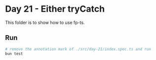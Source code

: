 # Day 21 - Either tryCatch

This folder is to show how to use fp-ts.

## Run

```sh
# remove the annotation mark of ./src/day-21/index.spec.ts and run
bun test
```
